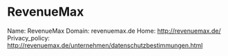 
# RevenueMax

Name: RevenueMax
Domain: revenuemax.de
Home: http://revenuemax.de/
Privacy_policy: http://revenuemax.de/unternehmen/datenschutzbestimmungen.html
